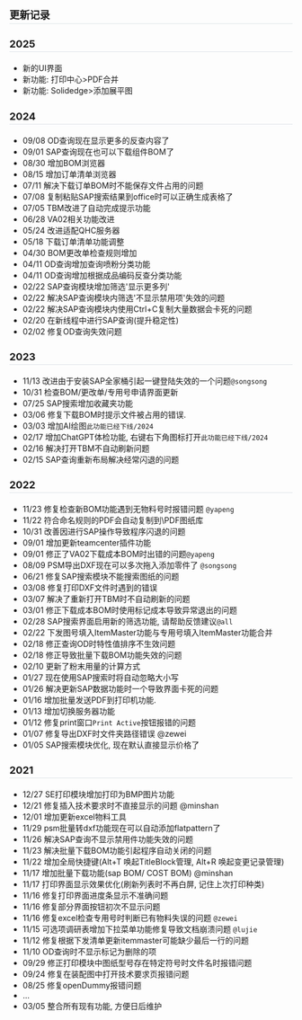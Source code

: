 ### 更新记录

### 2025
- 新的UI界面
- 新功能: 打印中心>PDF合并
- 新功能: Solidedge>添加展平图
### 2024
- 09/08 OD查询现在显示更多的反查内容了
- 09/01 SAP查询现在也可以下载组件BOM了
- 08/30 增加BOM浏览器
- 08/15 增加订单清单浏览器
- 07/11 解决下载订单BOM时不能保存文件占用的问题
- 07/08 复制粘贴SAP搜索结果到office时可以正确生成表格了
- 07/05 TBM改进了自动完成提示功能
- 06/28 VA02相关功能改进
- 05/24 改进适配QHC服务器
- 05/18 下载订单清单功能调整
- 04/30 BOM更改单检查规则增加
- 04/11 OD查询增加查询喷粉分类功能
- 04/11 OD查询增加根据成品编码反查分类功能
- 02/22 SAP查询模块增加筛选'显示更多列'
- 02/22 解决SAP查询模块内筛选'不显示禁用项'失效的问题
- 02/22 解决SAP查询模块内使用Ctrl+C复制大量数据会卡死的问题
- 02/20 在新线程中进行SAP查询(提升稳定性)
- 02/02 修复OD查询失效问题
### 2023
- 11/13 改进由于安装SAP全家桶引起一键登陆失效的一个问题`@songsong`
- 10/31 检查BOM/更改单/专用号申请界面更新
- 07/25 SAP搜索增加收藏夹功能
- 03/06 修复下载BOM时提示文件被占用的错误.
- 03/03 增加AI绘图`此功能已经下线/2024`
- 02/17 增加ChatGPT体检功能, 右键右下角图标打开`此功能已经下线/2024`
- 02/16 解决打开TBM不自动刷新问题
- 02/15 SAP查询重新布局解决经常闪退的问题
### 2022
- 11/23 修复检查新BOM功能遇到无物料号时报错问题 `@yapeng`
- 11/22 符合命名规则的PDF会自动复制到\PDF图纸库
- 10/31 改善因进行SAP操作导致程序闪退的问题
- 09/01 增加更新teamcenter插件功能
- 09/01 修正了VA02下载成本BOM时出错的问题`@yapeng`
- 08/09 PSM导出DXF现在可以多次拖入添加零件了 `@songsong`
- 06/21 修复SAP搜索模块不能搜索图纸的问题
- 03/08 修复打印DXF文件时遇到的错误
- 03/07 解决了重新打开TBM时不自动刷新的问题
- 03/01 修正下载成本BOM时使用标记成本导致异常退出的问题
- 02/28 SAP搜索界面启用新的筛选功能, 请帮助反馈建议`@all`
- 02/22 下发图号填入ItemMaster功能与专用号填入ItemMaster功能合并
- 02/18 修正查询OD时特性值排序不生效问题
- 02/18 修正导致批量下载BOM功能失效的问题
- 02/10 更新了粉末用量的计算方式
- 01/27 现在使用SAP搜索时将自动忽略大小写
- 01/26 解决更新SAP数据功能时一个导致界面卡死的问题
- 01/16 增加批量发送PDF到打印机功能.
- 01/13 增加切换服务器功能
- 01/12 修复print窗口`Print Active`按钮报错的问题
- 01/07 修复导出DXF时文件夹路径错误 @zewei
- 01/05 SAP搜索模块优化, 现在默认直接显示价格了
### 2021
- 12/27 SE打印模块增加打印为BMP图片功能
- 12/21 修复插入技术要求时不直接显示的问题 @minshan
- 12/01 增加更新excel物料工具
- 11/29 psm批量转dxf功能现在可以自动添加flatpattern了
- 11/26 解决SAP查询不显示禁用件功能失效的问题
- 11/23 解决批量下载BOM功能引起程序自动关闭的问题
- 11/22 增加全局快捷键(Alt+T 唤起TitleBlock管理, Alt+R 唤起变更记录管理)
- 11/17 增加批量下载功能(sap BOM/ COST BOM) @minshan
- 11/17 打印界面显示效果优化(刷新列表时不再白屏, 记住上次打印种类)
- 11/16 修复打印界面进度条显示不准确问题
- 11/16 修复部分界面按钮初次不显示问题
- 11/16 修复excel检查专用号时判断已有物料失误的问题 `@zewei`
- 11/15 可选项调研表增加下拉菜单功能修复导致文档崩溃问题  `@lujie`
- 11/12 修复根据下发清单更新itemmaster可能缺少最后一行的问题
- 11/10 OD查询时不显示标记为删除的项
- 09/29 修正打印模块中图纸型号存在特定符号时文件名时报错问题
- 09/24 修复在装配图中打开技术要求页报错问题
- 08/25 修复openDummy报错问题
- ...
- 03/05 整合所有现有功能, 方便日后维护
<style>
h3{
    border-bottom: 1px solid #DEE3E8;
    font-size: 18px;
    padding-bottom: 3px;
}
</style>
